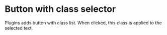 # Button with class selector

Plugins adds button with class list. When clicked, this class is applied to the selected text.
